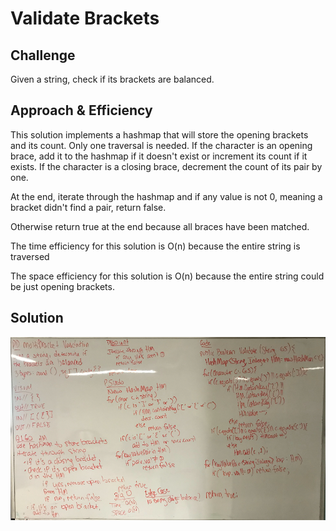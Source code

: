 # Validate Brackets

## Challenge

Given a string, check if its brackets are balanced.

## Approach & Efficiency

This solution implements a hashmap that will store the opening brackets and its count.  Only one traversal is needed.  If the character is an opening brace, add it to the hashmap if it doesn't exist or increment its count if it exists.  If the character is a closing brace, decrement the count of its pair by one.

At the end, iterate through the hashmap and if any value is not 0, meaning a bracket didn't find a pair, return false.

Otherwise return true at the end because all braces have been matched.

The time efficiency for this solution is O(n) because the entire string is traversed

The space efficiency for this solution is O(n) because the entire string could be just opening brackets.

## Solution

![reverse array picture](/assets/bracketValidation.png)
